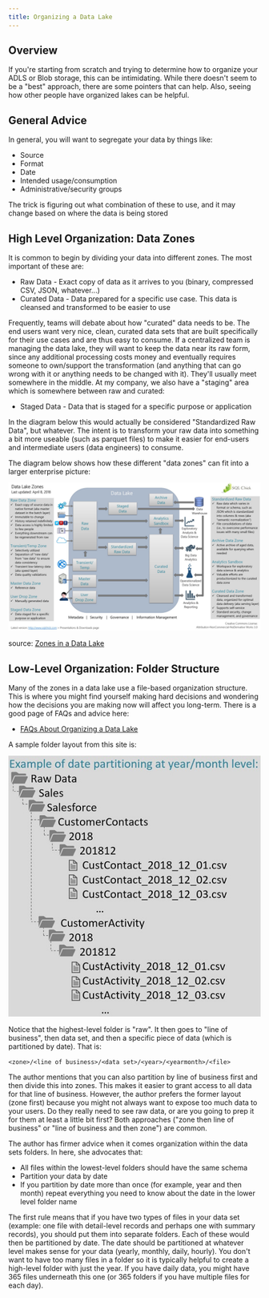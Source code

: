 ```yaml
---
title: Organizing a Data Lake
---
```


## Overview

If you're starting from scratch and trying to determine how to organize your ADLS or Blob storage, this can be intimidating.  While there doesn't seem to be a "best" approach, there are some pointers that can help.  Also, seeing how other people have organized lakes can be helpful.

## General Advice

In general, you will want to segregate your data by things like:

* Source
* Format
* Date
* Intended usage/consumption
* Administrative/security groups

The trick is figuring out what combination of these to use, and it may change based on where the data is being stored

## High Level Organization: Data Zones

It is common to begin by dividing your data into different zones.  The most important of these are:

* Raw Data - Exact copy of data as it arrives to you (binary, compressed CSV, JSON, whatever...)
* Curated Data - Data prepared for a specific use case.  This data is cleansed and transformed to be easier to use

Frequently, teams will debate about how "curated" data needs to be.  The end users want very nice, clean, curated data sets that are built specifically for their use cases and are thus easy to consume.  If a centralized team is managing the data lake, they will want to keep the data near its raw form, since any additional processing costs money and eventually requires someone to own/support the transformation (and anything that can go wrong with it or anything needs to be changed with it).  They'll usually meet somewhere in the middle.  At my company, we also have a "staging" area which is somewhere between raw and curated:

* Staged Data - Data that is staged for a specific purpose or application

In the diagram below this would actually be considered "Standardized Raw Data", but whatever.  The intent is to transform your raw data into something a bit more useable (such as parquet files) to make it easier for end-users and intermediate users (data engineers) to consume.

The diagram below shows how these different "data zones" can fit into a larger enterprise picture:

![Architecture Diagram](../assets/datalake-zones.jpg)

source: [Zones in a Data Lake](https://www.sqlchick.com/entries/2017/12/30/zones-in-a-data-lake)

## Low-Level Organization: Folder Structure

Many of the zones in a data lake use a file-based organization structure.  This is where you might find yourself making hard decisions and wondering how the decisions you are making now will affect you long-term.  There is a good page of FAQs and advice here:

* [FAQs About Organizing a Data Lake](https://www.sqlchick.com/entries/2019/1/20/faqs-about-organizing-a-data-lake)

A sample folder layout from this site is:

![Folder Layout](../assets/datalake-organization.jpg)

Notice that the highest-level folder is "raw".  It then goes to "line of business", then data set, and then a specific piece of data (which is partitioned by date).  That is:

```
<zone>/<line of business>/<data set>/<year>/<yearmonth>/<file>
```

The author mentions that you can also partition by line of business first and then divide this into zones.  This makes it easier to grant access to all data for that line of business.  However, the author prefers the former layout (zone first) because you might not always want to expose too much data to your users.  Do they really need to see raw data, or are you going to prep it for them at least a little bit first?  Both approaches ("zone then line of business" or "line of business and then zone") are common.

The author has firmer advice when it comes organization within the data sets folders.  In here, she advocates that:

* All files within the lowest-level folders should have the same schema
* Partition your data by date
* If you partition by date more than once (for example, year and then month) repeat everything you need to know about the date in the lower level folder name

The first rule means that if you have two types of files in your data set (example: one file with detail-level records and perhaps one with summary records), you should put them into separate folders.  Each of these would then be partitioned by date.  The date should be partitioned at whatever level makes sense for your data (yearly, monthly, daily, hourly).  You don't want to have too many files in a folder so it is typically helpful to create a high-level folder with just the year.  If you have daily data, you might have 365 files underneath this one (or 365 folders if you have multiple files for each day).
